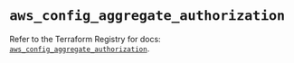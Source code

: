 # `aws_config_aggregate_authorization`

Refer to the Terraform Registry for docs: [`aws_config_aggregate_authorization`](https://registry.terraform.io/providers/hashicorp/aws/6.18.0/docs/resources/config_aggregate_authorization).
